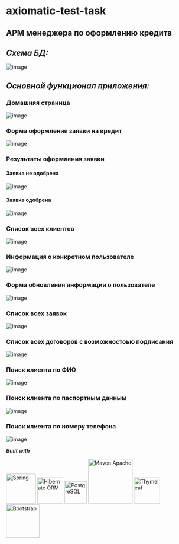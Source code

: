 # axiomatic-test-task
## АРМ менеджера по оформлению кредита

## ***Схема БД:***
![image](https://github.com/NikiTuz18/axiomatic-test-task/assets/104133517/f9e9eda8-f1c5-42e9-a86f-3030ec37d5c0)

## ***Основной функционал приложения:***
### Домашняя страница 
![image](https://github.com/NikiTuz18/axiomatic-test-task/assets/104133517/08dec7ac-94e2-4fd4-85cf-c10f894cc548)

### Форма оформления заявки на кредит
![image](https://github.com/NikiTuz18/axiomatic-test-task/assets/104133517/21b6d6a0-cc08-41e9-bfaa-30f9786fd24e)

### Результаты оформления заявки
#### Заявка не одобрена
![image](https://github.com/NikiTuz18/axiomatic-test-task/assets/104133517/ac5e15a4-1288-4003-b1d6-0ab1c8d33ed7)
#### Заявка одобрена
![image](https://github.com/NikiTuz18/axiomatic-test-task/assets/104133517/ffd1785d-ad15-4781-bdea-74ec72b000df)

### Список всех клиентов
![image](https://github.com/NikiTuz18/axiomatic-test-task/assets/104133517/00e6ec90-24aa-4868-bbd4-c7aabce8d3df)

### Информация о конкретном пользователе
![image](https://github.com/NikiTuz18/axiomatic-test-task/assets/104133517/e558983b-5905-4212-9c26-957d7249b330)

### Форма обновления информации о пользователе
![image](https://github.com/NikiTuz18/axiomatic-test-task/assets/104133517/cc9d60f5-ec77-4183-a893-d42d1b0da2cc)

### Список всех заявок
![image](https://github.com/NikiTuz18/axiomatic-test-task/assets/104133517/b4b7dc4b-db70-42eb-a27d-09391d366e72)

### Список всех договоров с возможностоью подписания
![image](https://github.com/NikiTuz18/axiomatic-test-task/assets/104133517/8f8ffd38-ec92-47bb-871e-c307ec4a0809)

### Поиск клиента по ФИО
![image](https://github.com/NikiTuz18/axiomatic-test-task/assets/104133517/1b747706-2a18-4f1a-9e2a-f836ef5cb60b)

### Поиск клиента по паспортным данным
![image](https://github.com/NikiTuz18/axiomatic-test-task/assets/104133517/cf37c964-1b0c-47cb-bfc0-e70439762f18)

### Поиск клиента по номеру телефона
![image](https://github.com/NikiTuz18/axiomatic-test-task/assets/104133517/039974cc-ca38-4b1e-b297-ca97b8eec5ad)

***Built with***  

<img src="https://www.clipartmax.com/png/full/354-3543373_spring-framework-logo-svg-png-download-java-spring.png" width="80" alt="Spring">
<img src="https://www.javatpoint.com/images/hibernate/hibernate2.png" width="70" alt="Hibernate ORM"> 
<img src="https://uxwing.com/wp-content/themes/uxwing/download/brands-and-social-media/postgresql-icon.png" width="60" alt="PostgreSQL">
<img src="https://maven.apache.org/images/maven-logo-black-on-white.png" width="120" alt="Maven Apache">
<img src="https://www.thymeleaf.org/images/thymeleaf.png" width="70" alt="Thymeleaf">
<img src="https://getbootstrap.com/docs/5.3/assets/brand/bootstrap-logo-shadow.png" width="90" alt="Bootstrap">
